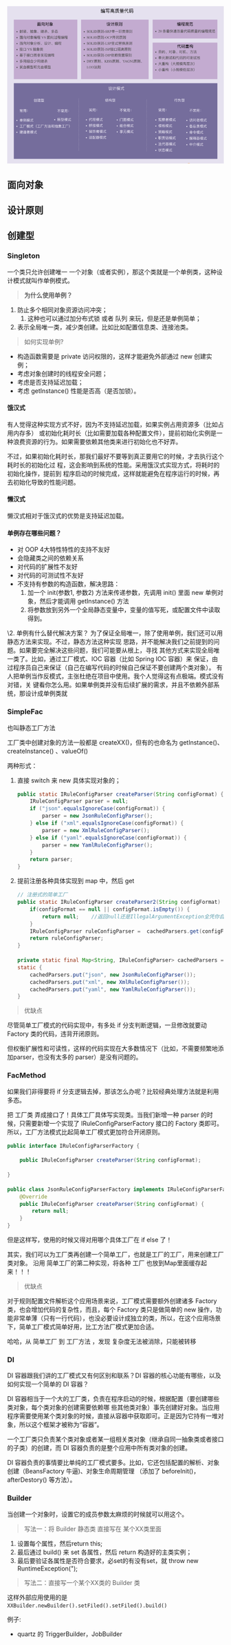 ![](https://raw.githubusercontent.com/stillcoolme/mypic/master/2020/202003/design-all.png)



## 面向对象





## 设计原则







## 创建型

### Singleton

一个类只允许创建唯一 一个对象（或者实例），那这个类就是一个单例类，这种设计模式就叫作单例模式。  

> **为什么使用单例？**

1. 防止多个相同对象资源访问冲突；
   1. 这种也可以通过加分布式锁 或者 队列 来玩，但是还是单例简单；
2. 表示全局唯一类，减少类创建。比如比如配置信息类、连接池类。  

> 如何实现单例?

* 构造函数需要是 private 访问权限的，这样才能避免外部通过 new 创建实例；
* 考虑对象创建时的线程安全问题；
* 考虑是否支持延迟加载；
* 考虑 getInstance() 性能是否高（是否加锁）。  

#### 饿汉式

有人觉得这种实现方式不好，因为不支持延迟加载，如果实例占用资源多（比如占用内存多）
或初始化耗时长（比如需要加载各种配置文件），提前初始化实例是一种浪费资源的行为。如果需要依赖其他类来进行初始化也不好弄。

不过，如果初始化耗时长，那我们最好不要等到真正要用它的时候，才去执行这个耗时长的初始化过
程，这会影响到系统的性能。采用饿汉式实现方式，将耗时的初始化操作，提前到
程序启动的时候完成，这样就能避免在程序运行的时候，再去初始化导致的性能问题。 

#### 懒汉式

懒汉式相对于饿汉式的优势是支持延迟加载。



#### 单例存在哪些问题？

* 对 OOP 4大特性特性的支持不友好
* 会隐藏类之间的依赖关系
* 对代码的扩展性不友好
* 对代码的可测试性不友好
* 不支持有参数的构造函数，解决思路：
  1. 加一个 init(参数1, 参数2) 方法来传递参数，先调用 init() 里面 new 单例对象，然后才能调用 getInstance() 方法
  2. 将参数放到另外一个全局静态变量中，变量的值写死，或配置文件中读取得到。

\2. 单例有什么替代解决方案？
为了保证全局唯一，除了使用单例，我们还可以用静态方法来实现。不过，静态方法这种实现
思路，并不能解决我们之前提到的问题。如果要完全解决这些问题，我们可能要从根上，寻找
其他方式来实现全局唯一类了。比如，通过工厂模式、IOC 容器（比如 Spring IOC 容器）来
保证，由过程序员自己来保证（自己在编写代码的时候自己保证不要创建两个类对象）。
有人把单例当作反模式，主张杜绝在项目中使用。我个人觉得这有点极端。模式没有对错，关
键看你怎么用。如果单例类并没有后续扩展的需求，并且不依赖外部系统，那设计成单例类就



### SimpleFac

也叫静态工厂方法

工厂类中创建对象的方法一般都是 createXX()，但有的也命名为 getInstance()、createInstance() 、valueOf()  

两种形式：

1. 直接 switch 来 new 具体实现对象的；

   ```java
   public static IRuleConfigParser createParser(String configFormat) {
       IRuleConfigParser parser = null;
       if ("json".equalsIgnoreCase(configFormat)) {
           parser = new JsonRuleConfigParser();
       } else if ("xml".equalsIgnoreCase(configFormat)) {
           parser = new XmlRuleConfigParser();
       } else if ("yaml".equalsIgnoreCase(configFormat)) {
           parser = new YamlRuleConfigParser();
       }
       return parser;
   }
   ```

2. 提前注册各种具体实现到 map 中，然后 get

   ```java
   // 注册式的简单工厂
   public static IRuleConfigParser createParser2(String configFormat) {
       if(configFormat == null || configFormat.isEmpty()) {
           return null;    //返回null还是IllegalArgumentException全凭你自己说了算
       }
       IRuleConfigParser ruleConfigParser =  cachedParsers.get(configFormat.toLowerCase());
       return ruleConfigParser;
   }
   
   private static final Map<String, IRuleConfigParser> cachedParsers = new ConcurrentHashMap();
   static {
       cachedParsers.put("json", new JsonRuleConfigParser());
       cachedParsers.put("xml", new XmlRuleConfigParser());
       cachedParsers.put("yaml", new YamlRuleConfigParser());
   }
   ```

> 优缺点

尽管简单工厂模式的代码实现中，有多处 if 分支判断逻辑，一旦修改就要动 Factory 类的代码，违背开闭原则。

但权衡扩展性和可读性，这样的代码实现在大多数情况下（比如，不需要频繁地添加parser，也没有太多的 parser）是没有问题的。  

### FacMethod

如果我们非得要将 if 分支逻辑去掉，那该怎么办呢？比较经典处理方法就是利用多态。

把 工厂类 弄成接口了！具体工厂具体写实现类。当我们新增一种 parser 的时候，只需要新增一个实现了 IRuleConfigParserFactory 接口的 Factory 类即可。所以，工厂方法模式比起简单工厂模式更加符合开闭原则。

```java
public interface IRuleConfigParserFactory {

    public IRuleConfigParser createParser(String configFormat);

}

public class JsonRuleConfigParserFactory implements IRuleConfigParserFactory {
    @Override
    public IRuleConfigParser createParser(String configFormat) {
        return null;
    }
}
```

但是这样写，使用的时候又得对用哪个具体工厂在  if else 了！

其实，我们可以为工厂类再创建一个简单工厂，也就是工厂的工厂，用来创建工厂类对象。  沿用 简单工厂的第二种实现，将各种 工厂 也放到Map里面缓存起来！！！

> 优缺点

对于规则配置文件解析这个应用场景来说，工厂模式需要额外创建诸多 Factory类，也会增加代码的复杂性，而且，每个 Factory 类只是做简单的 new 操作，功能非常单薄（只有一行代码），也没必要设计成独立的类，所以，在这个应用场景下，简单工厂模式简单好用，比工方法厂模式更加合适。  

哈哈，从 简单工厂 到 工厂方法 ，发现  复杂度无法被消除，只能被转移  



### DI

DI 容器跟我们讲的工厂模式又有何区别和联系？DI 容器的核心功能有哪些，以及如何实现一个简单的 DI 容器？  

DI 容器相当于一个大的工厂类，负责在程序启动的时候，根据配置（要创建哪些类对象，每个类对象的创建需要依赖哪
些其他类对象）事先创建好对象。当应用程序需要使用某个类对象的时候，直接从容器中获取即可。正是因为它持有一堆对象，所以这个框架才被称为“容器”。  

一个工厂类只负责某个类对象或者某一组相关类对象（继承自同一抽象类或者接口的子类）的创建，而 DI 容器负责的是整个应用中所有类对象的创建。

DI 容器负责的事情要比单纯的工厂模式要多。比如，它还包括配置的解析、对象创建（BeansFactory 牛逼)、对象生命周期管理 （添加了 beforeInit()，afterDestory() 等方法）。    





### Builder

当创建一个对象时，设置它的成员参数太麻烦的时候就可以用这个。

> 写法一：将 Builder 静态类 直接写在 某个XX类里面

1. 设置每个属性，然后return this;
2. 最后通过 build() 来 set 各属性，然后 return 构造好的主类实例；
3. 最后要验证各属性是否符合要求，必set的有没有set，就 throw new RuntimeException(");



> 写法二：直接写一个某个XX类的 Builder 类

这样外部应用使用的是`XXBuilder.newBuilder().setFiled().setFiled().build()`

例子:

* quartz 的 TriggerBuilder，JobBuilder

